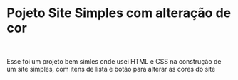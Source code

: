 <h1> Pojeto Site Simples com alteração de cor</h1>
<br>
<p>Esse foi um projeto bem simles onde usei HTML e CSS na construção de um  site simples, com itens de lista e botão para alterar as cores do site</p>
